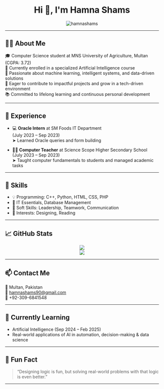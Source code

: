 <h1 align="center">Hi 👋, I'm Hamna Shams</h1>

<p align="center">
  <img src="https://komarev.com/ghpvc/?username=hamnashams&label=Profile%20views&color=0e75b6&style=flat" alt="hamnashams" />
</p>

---

## 👩‍💻 About Me

🎓 Computer Science student at MNS University of Agriculture, Multan (CGPA: 3.72)  
🧠 Currently enrolled in a specialized Artificial Intelligence course  
🧩 Passionate about machine learning, intelligent systems, and data-driven solutions  
🔎 Eager to contribute to impactful projects and grow in a tech-driven environment  
📚 Committed to lifelong learning and continuous personal development

---

## 💼 Experience

- 💻 **Oracle Intern** at SM Foods IT Department  
  (July 2023 – Sep 2023)  
  ➤ Learned Oracle queries and form building

- 👩‍🏫 **Computer Teacher** at Science Scope Higher Secondary School  
  (July 2023 – Sep 2023)  
  ➤ Taught computer fundamentals to students and managed academic tasks

---

## 🧠 Skills

- 💡 Programming: C++, Python, HTML, CSS, PHP  
- 🧰 IT Essentials, Database Management  
- 🤝 Soft Skills: Leadership, Teamwork, Communication  
- 🎨 Interests: Designing, Reading

---

## 📈 GitHub Stats

<p align="center">
  <img src="https://github-readme-stats.vercel.app/api?username=hamnashams&show_icons=true&theme=github_dark" />
  <br />
  <img src="https://github-readme-streak-stats.herokuapp.com/?user=hamnashams&theme=github-dark-blue" />
</p>

---

## 📫 Contact Me

📍 Multan, Pakistan  
📧 [hamnashams90@gmail.com](mailto:hamnashams90@gmail.com)  
📱 +92-309-6841548

---

## 🌱 Currently Learning

- Artificial Intelligence (Sep 2024 – Feb 2025)  
- Real-world applications of AI in automation, decision-making & data science

---

## 💖 Fun Fact

> “Designing logic is fun, but solving real-world problems with that logic is even better.”

---
